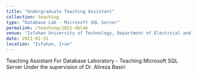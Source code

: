 ```yaml
---
title: "Undergraduate Teaching Assistant"
collection: teaching
type: "Database Lab - Microsoft SQL Server"
permalink: /teaching/2021-dblab
venue: "Isfahan University of Technology, Department of Electrical and Computer Engineering"
date: 2021-01-31
location: "Isfahan, Iran"
---
```


Teaching Assistant For Database Laboratory - Teaching Microsoft SQL Server
Under the supervision of Dr. Alireza Basiri

<!-- # Heading 1

# Heading 2

# Heading 3 -->
